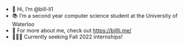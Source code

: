 - 👋 Hi, I’m @bill-li1
- 📚 I’m a second year computer science student at the University of Waterloo
- 👀 For more about me, check out https://billli.me/
- 👨🏻‍💻 Currently seeking Fall 2022 internships!

<!---
bill-li1/bill-li1 is a ✨ special ✨ repository because its `README.md` (this file) appears on your GitHub profile.
You can click the Preview link to take a look at your changes.
--->
